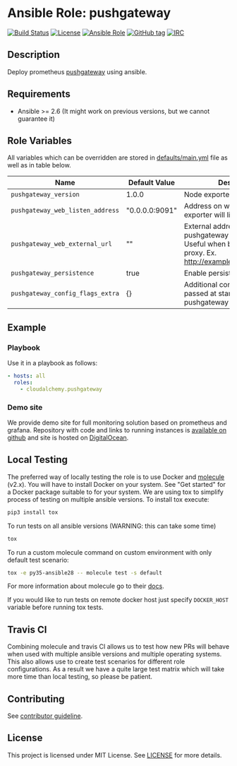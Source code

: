 # Ansible Role: pushgateway

[![Build Status](https://travis-ci.com/cloudalchemy/ansible-pushgateway.svg?branch=master)](https://travis-ci.com/cloudalchemy/ansible-pushgateway)
[![License](https://img.shields.io/badge/license-MIT%20License-brightgreen.svg)](https://opensource.org/licenses/MIT)
[![Ansible Role](https://img.shields.io/badge/ansible%20role-cloudalchemy.pushgateway-blue.svg)](https://galaxy.ansible.com/cloudalchemy/pushgateway/)
[![GitHub tag](https://img.shields.io/github/tag/cloudalchemy/ansible-pushgateway.svg)](https://github.com/cloudalchemy/ansible-pushgateway/tags)
[![IRC](https://img.shields.io/badge/irc.freenode.net-%23cloudalchemy-yellow.svg)](https://kiwiirc.com/nextclient/#ircs://irc.freenode.net/#cloudalchemy)

## Description

Deploy prometheus [pushgateway](https://github.com/prometheus/pushgateway) using ansible.

## Requirements

- Ansible >= 2.6 (It might work on previous versions, but we cannot guarantee it)

## Role Variables

All variables which can be overridden are stored in [defaults/main.yml](defaults/main.yml) file as well as in table below.

| Name           | Default Value | Description                        |
| -------------- | ------------- | -----------------------------------|
| `pushgateway_version` | 1.0.0 | Node exporter package version |
| `pushgateway_web_listen_address` | "0.0.0.0:9091" | Address on which node exporter will listen |
| `pushgateway_web_external_url` | "" | External address on which pushgateway is available. Useful when behind reverse proxy. Ex. http://example.org/pushgateway |
| `pushgateway_persistence` | true | Enable persistence file |
| `pushgateway_config_flags_extra` | {} | Additional configuration flags passed at startup to pushgateway binary |

## Example

### Playbook

Use it in a playbook as follows:
```yaml
- hosts: all
  roles:
    - cloudalchemy.pushgateway
```

### Demo site

We provide demo site for full monitoring solution based on prometheus and grafana. Repository with code and links to running instances is [available on github](https://github.com/cloudalchemy/demo-site) and site is hosted on [DigitalOcean](https://digitalocean.com).

## Local Testing

The preferred way of locally testing the role is to use Docker and [molecule](https://github.com/metacloud/molecule) (v2.x). You will have to install Docker on your system. See "Get started" for a Docker package suitable to for your system.
We are using tox to simplify process of testing on multiple ansible versions. To install tox execute:
```sh
pip3 install tox
```
To run tests on all ansible versions (WARNING: this can take some time)
```sh
tox
```
To run a custom molecule command on custom environment with only default test scenario:
```sh
tox -e py35-ansible28 -- molecule test -s default
```
For more information about molecule go to their [docs](http://molecule.readthedocs.io/en/latest/).

If you would like to run tests on remote docker host just specify `DOCKER_HOST` variable before running tox tests.

## Travis CI

Combining molecule and travis CI allows us to test how new PRs will behave when used with multiple ansible versions and multiple operating systems. This also allows use to create test scenarios for different role configurations. As a result we have a quite large test matrix which will take more time than local testing, so please be patient.

## Contributing

See [contributor guideline](CONTRIBUTING.md).

## License

This project is licensed under MIT License. See [LICENSE](/LICENSE) for more details.

